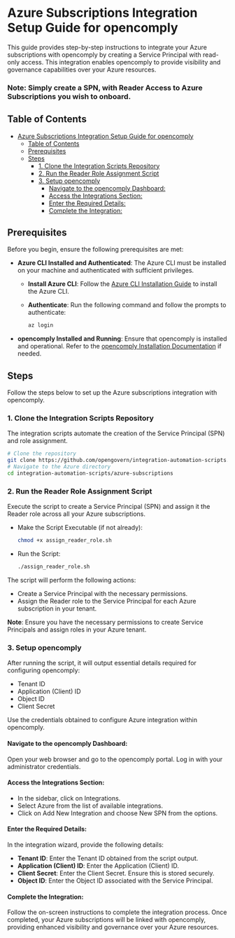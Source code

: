 # Azure Subscriptions Integration Setup Guide for opencomply

This guide provides step-by-step instructions to integrate your Azure subscriptions with opencomply by creating a Service Principal with read-only access. This integration enables opencomply to provide visibility and governance capabilities over your Azure resources.


### Note: Simply create a SPN, with Reader Access to Azure Subscriptions you wish to onboard.

## Table of Contents

- [Azure Subscriptions Integration Setup Guide for opencomply](#azure-subscriptions-integration-setup-guide-for-opencomply)
  - [Table of Contents](#table-of-contents)
  - [Prerequisites](#prerequisites)
  - [Steps](#steps)
    - [1. Clone the Integration Scripts Repository](#1-clone-the-integration-scripts-repository)
    - [2. Run the Reader Role Assignment Script](#2-run-the-reader-role-assignment-script)
    - [3. Setup opencomply](#3-setup-opencomply)
      - [Navigate to the opencomply Dashboard:](#navigate-to-the-opencomply-dashboard)
      - [Access the Integrations Section:](#access-the-integrations-section)
      - [Enter the Required Details:](#enter-the-required-details)
      - [Complete the Integration:](#complete-the-integration)

## Prerequisites

Before you begin, ensure the following prerequisites are met:

- **Azure CLI Installed and Authenticated**: The Azure CLI must be installed on your machine and authenticated with sufficient privileges.
  - **Install Azure CLI**: Follow the [Azure CLI Installation Guide](https://learn.microsoft.com/cli/azure/install-azure-cli) to install the Azure CLI.
  - **Authenticate**: Run the following command and follow the prompts to authenticate:

    ```bash
    az login
    ```

- **opencomply Installed and Running**: Ensure that opencomply is installed and operational. Refer to the [opencomply Installation Documentation](https://github.com/opengovern/integration-automation-scripts) if needed.

## Steps

Follow the steps below to set up the Azure subscriptions integration with opencomply.

### 1. Clone the Integration Scripts Repository

The integration scripts automate the creation of the Service Principal (SPN) and role assignment.

```bash
# Clone the repository
git clone https://github.com/opengovern/integration-automation-scripts.git
# Navigate to the Azure directory
cd integration-automation-scripts/azure-subscriptions
```

### 2. Run the Reader Role Assignment Script

Execute the script to create a Service Principal (SPN) and assign it the Reader role across all your Azure subscriptions.

- Make the Script Executable (if not already):

  ```bash
  chmod +x assign_reader_role.sh
  ```

- Run the Script:

  ```bash
  ./assign_reader_role.sh
  ```

The script will perform the following actions:

- Create a Service Principal with the necessary permissions.
- Assign the Reader role to the Service Principal for each Azure subscription in your tenant.

**Note**: Ensure you have the necessary permissions to create Service Principals and assign roles in your Azure tenant.

### 3. Setup opencomply

After running the script, it will output essential details required for configuring opencomply:

- Tenant ID
- Application (Client) ID
- Object ID
- Client Secret

Use the credentials obtained to configure Azure integration within opencomply.

#### Navigate to the opencomply Dashboard:

Open your web browser and go to the opencomply portal. Log in with your administrator credentials.

#### Access the Integrations Section:

- In the sidebar, click on Integrations.
- Select Azure from the list of available integrations.
- Click on Add New Integration and choose New SPN from the options.

#### Enter the Required Details:

In the integration wizard, provide the following details:

- **Tenant ID**: Enter the Tenant ID obtained from the script output.
- **Application (Client) ID**: Enter the Application (Client) ID.
- **Client Secret**: Enter the Client Secret. Ensure this is stored securely.
- **Object ID**: Enter the Object ID associated with the Service Principal.

#### Complete the Integration:

Follow the on-screen instructions to complete the integration process. Once completed, your Azure subscriptions will be linked with opencomply, providing enhanced visibility and governance over your Azure resources.
